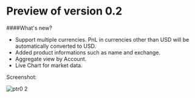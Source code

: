 
Preview of version 0.2
======================

####What's new?

* Support multiple currencies. PnL in currencies other than USD will be automatically converted to USD.
* Added product informations such as name and exchange.
* Aggregate view by Account.
* Live Chart for market data.

Screenshot:

![ptr0 2](https://cloud.githubusercontent.com/assets/9425771/6999729/e81068d8-dc44-11e4-87ac-b0d7695070ef.png)


